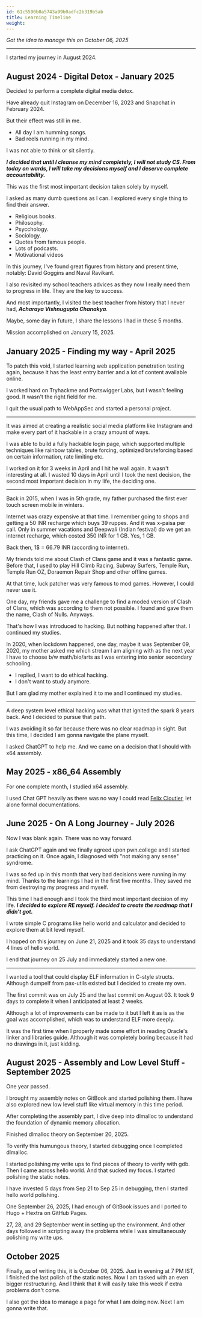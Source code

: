```yaml
---
id: 61c5590b0a5743a99b0adfc2b319b5ab
title: Learning Timeline
weight:
---
```


*Got the idea to manage this on October 06, 2025*

---

I started my journey in August 2024.

## August 2024 - Digital Detox - January 2025

Decided to perform a complete digital media detox.

Have already quit Instagram on December 16, 2023 and Snapchat in February 2024.

But their effect was still in me.
  - All day I am humming songs.
  - Bad reels running in my mind.

I was not able to think or sit silently.

***I decided that until I cleanse my mind completely, I will not study CS. From today on wards, I will take my decisions myself and I deserve complete accountability.***

This was the first most important decision taken solely by myself.

I asked as many dumb questions as I can. I explored every single thing to find their answer.
  - Religious books.
  - Philosophy.
  - Psycchology.
  - Sociology.
  - Quotes from famous people.
  - Lots of podcasts.
  - Motivational videos

In this journey, I've found great figures from history and present time, notably: David Goggins and Naval Ravikant.

I also revisited my school teachers advices as they now I really need them to progress in life. They are the key to success.

And most importantly, I visited the best teacher from history that I never had, ***Acharaya Vishnugupta Chanakya***.

Maybe, some day in future, I share the lessons I had in these 5 months.

Mission accomplished on January 15, 2025.

## January 2025 - Finding my way - April 2025

To patch this void, I started learning web application penetration testing again, because it has the least entry barrier and a lot of content available online.

I worked hard on Tryhackme and Portswigger Labs, but I wasn't feeling good. It wasn't the right field for me.

I quit the usual path to WebAppSec and started a personal project.

---

It was aimed at creating a realistic social media platform like Instagram and make every part of it hackable in a crazy amount of ways.

I was able to build a fully hackable login page, which supported multiple techniques like rainbow tables, brute forcing, optimized bruteforcing based on certain information, rate limiting etc.

I worked on it for 3 weeks in April and I hit he wall again. It wasn't interesting at all. I wasted 10 days in April until I took the next decision, the second most important decision in my life, the deciding one.

---

Back in 2015, when I was in 5th grade, my father purchased the first ever touch screen mobile in winters.

Internet was crazy expensive at that time. I remember going to shops and getting a 50 INR recharge which buys 39 ruppes. And it was x-paisa per call. Only in summer vacations and Deepwali (Indian festival) do we get an internet recharge, which costed 350 INR for 1 GB. Yes, 1 GB.

Back then, 1$ = 66.79 INR (according to internet).

My friends told me about Clash of Clans game and it was a fantastic game. Before that, I used to play Hill Climb Racing, Subway Surfers, Temple Run, Temple Run OZ, Doraemon Repair Shop and other offline games.

At that time, luck patcher was very famous to mod games. However, I could never use it.

One day, my friends gave me a challenge to find a moded version of Clash of Clans, which was according to them not possible. I found and gave them the name, Clash of Nulls. Anyways.

That's how I was introduced to hacking. But nothing happened after that. I continued my studies.

In 2020, when lockdown happened, one day, maybe it was September 09, 2020, my mother asked me which stream I am aligning with as the next year I have to choose b/w math/bio/arts as I was entering into senior secondary schooling.
  - I replied, I want to do ethical hacking.
  - I don't want to study anymore.

But I am glad my mother explained it to me and I continued my studies.

---

A deep system level ethical hacking was what that ignited the spark 8 years back. And I decided to pursue that path.

I was avoiding it so far because there was no clear roadmap in sight. But this time, I decided I am gonna navigate the plane myself.

I asked ChatGPT to help me. And we came on a decision that I should with x64 assembly.

## May 2025 - x86_64 Assembly

For one complete month, I studied x64 assembly.

I used Chat GPT heavily as there was no way I could read [Felix Cloutier](https://www.felixcloutier.com/), let alone formal documentations.

## June 2025 - On A Long Journey - July 2026

Now I was blank again. There was no way forward.

I ask ChatGPT again and we finally agreed upon pwn.college and I started practicing on it. Once again, I diagnosed with "not making any sense" syndrome.

I was so fed up in this month that very bad decisions were running in my mind. Thanks to the learnings I had in the first five months. They saved me from destroying my progress and myself.

This time I had enough and I took the third most important decision of my life. ***I decided to explore RE myself. I decided to create the roadmap that I didn't got.***

I wrote simple C programs like hello world and calculator and decided to explore them at bit level myself.

I hopped on this journey on June 21, 2025 and it took 35 days to understand 4 lines of hello world.

I end that journey on 25 July and immediately started a new one.

---

I wanted a tool that could display ELF information in C-style structs. Although dumpelf from pax-utils existed but I decided to create my own.

The first commit was on July 25 and the last commit on August 03. It took 9 days to complete it when I anticipated at least 2 weeks.

Although a lot of improvements can be made to it but I left it as is as the goal was accomplished, which was to understand ELF more deeply.

It was the first time when I properly made some effort in reading Oracle's linker and libraries guide. Although it was completely boring because it had no drawings in it, just kidding.

## August 2025 - Assembly and Low Level Stuff - September 2025

One year passed.

I brought my assembly notes on GitBook and started polishing them. I have also explored new low level stuff like virtual memory in this time period.

After completing the assembly part, I dive deep into dlmalloc to understand the foundation of dynamic memory allocation.

Finished dlmalloc theory on September 20, 2025.

To verify this humungous theory, I started debugging once I completed dlmalloc.

I started polishing my write ups to find pieces of theory to verify with gdb. Then I came across hello world. And that sucked my focus. I started polishing the static notes.

I have invested 5 days from Sep 21 to Sep 25 in debugging, then I started hello world polishing.

One September 26, 2025, I had enough of GitBook issues and I ported to Hugo + Hextra on GitHub Pages.

27, 28, and 29 September went in setting up the environment. And other days followed in scripting away the problems while I was simultaneously polishing my write ups.

## October 2025

Finally, as of writing this, it is October 06, 2025. Just in evening at 7 PM IST, I finished the last polish of the static notes. Now I am tasked with an even bigger restructuring. And I think that it will easily take this week if extra problems don't come.

I also got the idea to manage a page for what I am doing now. Next I am gonna write that.
